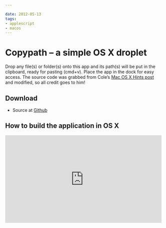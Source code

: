 ```yaml
---

date: 2012-05-13
tags:
- applescript
- macos
---
```


# Copypath – a simple OS X droplet

Drop any file(s) or folder(s) onto this app and its path(s) will be put in the clipboard, ready for pasting (cmd+v). Place the app in the dock for easy access.
The source code was grabbed from Cole’s [Mac OS X Hints post](http://hints.macworld.com/article.php?story=20071018002311820) and modified, so all credit goes to him!

<!-- more -->

## Download

- Source at [Github](https://github.com/fredrikaverpil/copypath)


## How to build the application in OS X

<p>
<iframe src="https://player.vimeo.com/video/51853826" width="500" height="281" frameborder="0" webkitallowfullscreen mozallowfullscreen allowfullscreen></iframe>
</p>